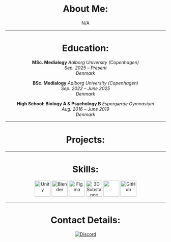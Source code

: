 <h1 align="center">About Me:</h1>

<p align="center">N/A</p>

---

<h1 align="center">Education:</h1>

<div align="center">

**MSc. Medialogy**
*Aalborg University (Copenhagen)*  
*Sep. 2025* – *Present*  
*Denmark*  

**BSc. Medialogy**
*Aalborg University (Copenhagen)*  
*Sep. 2022* – *June 2025*  
*Denmark*  

**High School: Biology A & Psychology B**
*Espergærde Gymnasium*  
*Aug. 2016* – *June 2019*  
*Denmark*  

</div>

---

<h1 align="center">Projects:</h1>

---

<h1 align="center">Skills:</h1>
<p align="center">
  <img src="https://skillicons.dev/icons?i=unity" height="50" alt="Unity"/>
  <img src="https://github.com/user-attachments/assets/84c4f7a9-1f89-4499-b56c-b72d94084fc6" height="50" alt="Blender"/>
  <img src="https://skillicons.dev/icons?i=figma" height="50" alt="Figma"/>
  <img src="https://github.com/user-attachments/assets/a2702c2c-37fc-4399-b36c-e650d988de9a" height="50" alt="3D Substance Painter"/>
  <img src="https://github.com/user-attachments/assets/15fdd9dd-ab04-4d89-8796-c88a79e0e190" height="50"/>
  <img src="https://skillicons.dev/icons?i=github" height="50" alt="GitHub"/>
</p>

---

<h1 align="center">Contact Details:</h1>
<p align="center">
  <a href="https://discord.com/users/.nira."><img src="https://img.shields.io/badge/Discord-.nira.-7289DA?style=for-the-badge&logo=discord&logoColor=white" alt="Discord"/>
